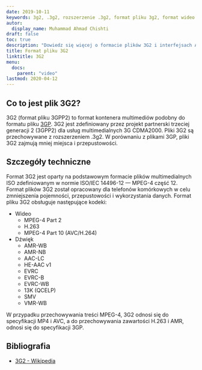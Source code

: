 ```yaml
---
date: 2019-10-11
keywords: 3g2, .3g2, rozszerzenie .3g2, format pliku 3g2, format wideo
autor:
  display_name: Muhammad Ahmad Chishti
draft: false
toc: true
description: "Dowiedz się więcej o formacie plików 3G2 i interfejsach API, które umożliwiają tworzenie i otwieranie plików 3G2."
title: Format pliku 3G2
linktitle: 3G2
menu:
  docs:
    parent: "video"
lastmod: 2020-04-12
---
```


## Co to jest plik 3G2? ##

3G2 (format pliku 3GPP2) to format kontenera multimediów podobny do formatu pliku [3GP](/pl/video/3gp/). 3G2 jest zdefiniowany przez projekt partnerski trzeciej generacji 2 (3GPP2) dla usług multimedialnych 3G CDMA2000. Pliki 3G2 są przechowywane z rozszerzeniem .3g2. W porównaniu z plikami 3GP, pliki 3G2 zajmują mniej miejsca i przepustowości.

## Szczegóły techniczne ##

Format 3G2 jest oparty na podstawowym formacie plików multimedialnych ISO zdefiniowanym w normie ISO/IEC 14496-12 — MPEG-4 część 12. Format plików 3G2 został opracowany dla telefonów komórkowych w celu zmniejszenia pojemności, przepustowości i wykorzystania danych. Format pliku 3G2 obsługuje następujące kodeki:

- Wideo
  - MPEG-4 Part 2
  - H.263
  - MPEG-4 Part 10 (AVC/H.264)
- Dźwięk
  - AMR-WB
  - AMR-NB
  - AAC-LC
  - HE-AAC v1
  - EVRC
  - EVRC-B
  - EVRC-WB
  - 13K (QCELP)
  - SMV
  - VMR-WB

W przypadku przechowywania treści MPEG-4, 3G2 odnosi się do specyfikacji MP4 i AVC, a do przechowywania zawartości H.263 i AMR, odnosi się do specyfikacji 3GP.

## Bibliografia ##

- [3G2 - Wikipedia](https://en.wikipedia.org/wiki/3GP_and_3G2)

